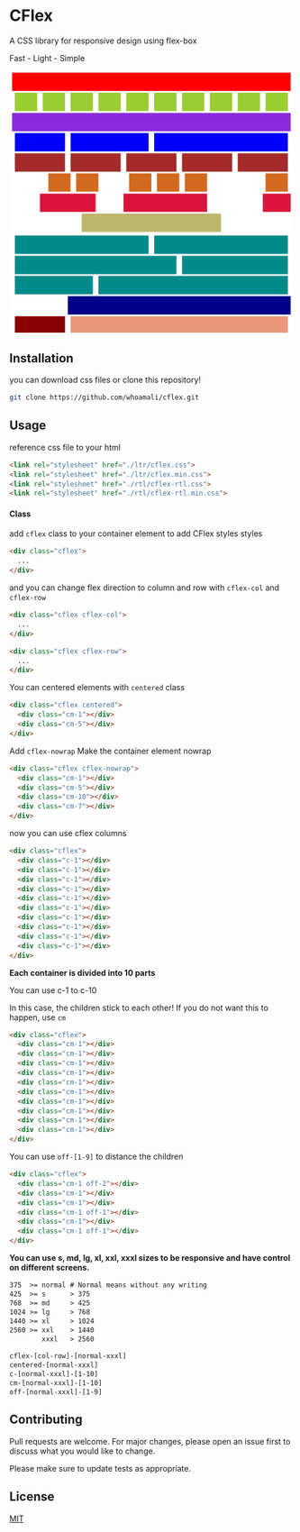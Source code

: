 # CFlex
A CSS library for responsive design using flex-box

Fast - Light - Simple

<p align="center"><img src="/images/Examples.png" data-canonical-src="/images/Examples.png" width="500" /></p>

## Installation
you can download css files or clone this repository!

```bash
git clone https://github.com/whoamali/cflex.git
```

## Usage
reference css file to your html

```html
<link rel="stylesheet" href="./ltr/cflex.css">
<link rel="stylesheet" href="./ltr/cflex.min.css">
<link rel="stylesheet" href="./rtl/cflex-rtl.css">
<link rel="stylesheet" href="./rtl/cflex-rtl.min.css">
```

#### Class
add ``cflex`` class to your container element to add CFlex styles styles

```html
<div class="cflex">
  ...
</div>
```

and you can change flex direction to column and row with ``cflex-col`` and ``cflex-row``

```html
<div class="cflex cflex-col">
  ...
</div>
```

```html
<div class="cflex cflex-row">
  ...
</div>
```

You can centered elements with ``centered`` class
```html
<div class="cflex centered">
  <div class="cm-1"></div>
  <div class="cm-5"></div>
</div>
```

Add ``cflex-nowrap`` Make the container element nowrap
```html
<div class="cflex cflex-nowrap">
  <div class="cm-1"></div>
  <div class="cm-5"></div>
  <div class="cm-10"></div>
  <div class="cm-7"></div>
</div>
```

now you can use cflex columns

```html
<div class="cflex">
  <div class="c-1"></div>
  <div class="c-1"></div>
  <div class="c-1"></div>
  <div class="c-1"></div>
  <div class="c-1"></div>
  <div class="c-1"></div>
  <div class="c-1"></div>
  <div class="c-1"></div>
  <div class="c-1"></div>
  <div class="c-1"></div>
</div>
```

**Each container is divided into 10 parts**

You can use c-1 to c-10

In this case, the children stick to each other! If you do not want this to happen, use ``cm``

```html
<div class="cflex">
  <div class="cm-1"></div>
  <div class="cm-1"></div>
  <div class="cm-1"></div>
  <div class="cm-1"></div>
  <div class="cm-1"></div>
  <div class="cm-1"></div>
  <div class="cm-1"></div>
  <div class="cm-1"></div>
  <div class="cm-1"></div>
  <div class="cm-1"></div>
</div>
```

You can use ``off-[1-9]`` to distance the children

```html
<div class="cflex">
  <div class="cm-1 off-2"></div>
  <div class="cm-1"></div>
  <div class="cm-1"></div>
  <div class="cm-1 off-1"></div>
  <div class="cm-1"></div>
  <div class="cm-1 off-1"></div>
</div>
```

**You can use s, md, lg, xl, xxl, xxxl sizes to be responsive and have control on different screens.**

```
375  >= normal # Normal means without any writing
425  >= s      > 375
768  >= md     > 425
1024 >= lg     > 768
1440 >= xl     > 1024
2560 >= xxl    > 1440
        xxxl   > 2560
```
```
cflex-[col-row]-[normal-xxxl]
centered-[normal-xxxl]
c-[normal-xxxl]-[1-10]
cm-[normal-xxxl]-[1-10]
off-[normal-xxxl]-[1-9]
```

## Contributing
Pull requests are welcome. For major changes, please open an issue first to discuss what you would like to change.

Please make sure to update tests as appropriate.

## License
[MIT](https://choosealicense.com/licenses/mit/)
